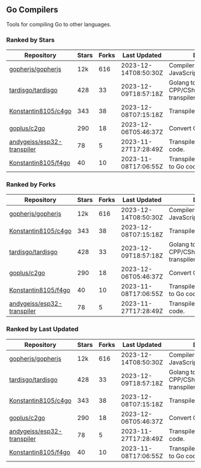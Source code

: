 ## Go Compilers

Tools for compiling Go to other languages.

### Ranked by Stars

| Repository | Stars | Forks | Last Updated | Description | 
|------------|-------|-------|--------------|-------------|
| [gopherjs/gopherjs](https://github.com/gopherjs/gopherjs) | 12k | 616 | 2023-12-14T08:50:30Z |  Compiler from Go to JavaScript. |
| [tardisgo/tardisgo](https://github.com/tardisgo/tardisgo) | 428 | 33 | 2023-12-09T18:57:18Z |  Golang to Haxe to CPP/CSharp/Java/JavaScript transpiler. |
| [Konstantin8105/c4go](https://github.com/Konstantin8105/c4go) | 343 | 38 | 2023-12-08T07:15:18Z |  Transpile C code to Go code. |
| [goplus/c2go](https://github.com/goplus/c2go) | 290 | 18 | 2023-12-06T05:46:37Z |  Convert C code to Go code. |
| [andygeiss/esp32-transpiler](https://github.com/andygeiss/esp32-transpiler) | 78 | 5 | 2023-11-27T17:28:49Z |  Transpile Go into Arduino code. |
| [Konstantin8105/f4go](https://github.com/Konstantin8105/f4go) | 40 | 10 | 2023-11-08T17:06:55Z |  Transpile FORTRAN 77 code to Go code. |

### Ranked by Forks

| Repository | Stars | Forks | Last Updated | Description | 
|------------|-------|-------|--------------|-------------|
| [gopherjs/gopherjs](https://github.com/gopherjs/gopherjs) | 12k | 616 | 2023-12-14T08:50:30Z |  Compiler from Go to JavaScript. |
| [Konstantin8105/c4go](https://github.com/Konstantin8105/c4go) | 343 | 38 | 2023-12-08T07:15:18Z |  Transpile C code to Go code. |
| [tardisgo/tardisgo](https://github.com/tardisgo/tardisgo) | 428 | 33 | 2023-12-09T18:57:18Z |  Golang to Haxe to CPP/CSharp/Java/JavaScript transpiler. |
| [goplus/c2go](https://github.com/goplus/c2go) | 290 | 18 | 2023-12-06T05:46:37Z |  Convert C code to Go code. |
| [Konstantin8105/f4go](https://github.com/Konstantin8105/f4go) | 40 | 10 | 2023-11-08T17:06:55Z |  Transpile FORTRAN 77 code to Go code. |
| [andygeiss/esp32-transpiler](https://github.com/andygeiss/esp32-transpiler) | 78 | 5 | 2023-11-27T17:28:49Z |  Transpile Go into Arduino code. |

### Ranked by Last Updated

| Repository | Stars | Forks | Last Updated | Description | 
|------------|-------|-------|--------------|-------------|
| [gopherjs/gopherjs](https://github.com/gopherjs/gopherjs) | 12k | 616 | 2023-12-14T08:50:30Z |  Compiler from Go to JavaScript. |
| [tardisgo/tardisgo](https://github.com/tardisgo/tardisgo) | 428 | 33 | 2023-12-09T18:57:18Z |  Golang to Haxe to CPP/CSharp/Java/JavaScript transpiler. |
| [Konstantin8105/c4go](https://github.com/Konstantin8105/c4go) | 343 | 38 | 2023-12-08T07:15:18Z |  Transpile C code to Go code. |
| [goplus/c2go](https://github.com/goplus/c2go) | 290 | 18 | 2023-12-06T05:46:37Z |  Convert C code to Go code. |
| [andygeiss/esp32-transpiler](https://github.com/andygeiss/esp32-transpiler) | 78 | 5 | 2023-11-27T17:28:49Z |  Transpile Go into Arduino code. |
| [Konstantin8105/f4go](https://github.com/Konstantin8105/f4go) | 40 | 10 | 2023-11-08T17:06:55Z |  Transpile FORTRAN 77 code to Go code. |

